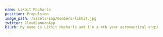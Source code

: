 ```yaml
---
name: Likhit Macharla
position: Propulsion
image_path: /assets/img/members/likhit.jpg
twitter: CloudCannonApp
blurb: My name is Likhit Macharla and I’m a 4th year aeronautical engineering student. I first got into rocket engines when I studied abroad at the University of Texas at Austin.  Joining a rocketry team there, I was fortunate enough to be involved withtheir propulsion team and also build my own high-powered rocket.
---
```

